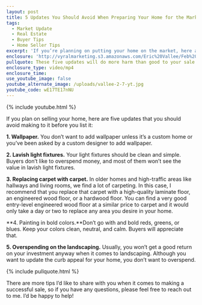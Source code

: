 ```yaml
---
layout: post
title: 5 Updates You Should Avoid When Preparing Your Home for the Market
tags:
  - Market Update
  - Real Estate
  - Buyer Tips
  - Home Seller Tips
excerpt: 'If you’re planning on putting your home on the market, here are five updates you should avoid making to it.'
enclosure: 'http://vyralmarketing.s3.amazonaws.com/Eric%20Vallee/Feb%201%20%281%29.mp4'
pullquote: These five updates will do more harm than good to your sale.
enclosure_type: video/mp4
enclosure_time:
use_youtube_image: false
youtube_alternate_image: /uploads/vallee-2-7-yt.jpg
youtube_code: wE17TE17nNU
---
```



{% include youtube.html %}

If you plan on selling your home, here are five updates that you should avoid making to it before you list it:

**1. Wallpaper.** You don’t want to add wallpaper unless it’s a custom home or you’ve been asked by a custom designer to add wallpaper.

**2. Lavish light fixtures.** Your light fixtures should be clean and simple. Buyers don’t like to overspend money, and most of them won’t see the value in lavish light fixtures.

**3. Replacing carpet with carpet.** In older homes and high-traffic areas like hallways and living rooms, we find a lot of carpeting. In this case, I recommend that you replace that carpet with a high-quality laminate floor, an engineered wood floor, or a hardwood floor. You can find a very good entry-level engineered wood floor at a similar price to carpet and it would only take a day or two to replace any area you desire in your home.

**4. Painting in bold colors.**Don’t go with and bold reds, greens, or blues. Keep your colors clean, neutral, and calm. Buyers will appreciate that.

**5. Overspending on the landscaping.** Usually, you won’t get a good return on your investment anyway when it comes to landscaping. Although you want to update the curb appeal for your home, you don’t want to overspend.

{% include pullquote.html %}

There are more tips I’d like to share with you when it comes to making a successful sale, so if you have any questions, please feel free to reach out to me. I’d be happy to help! &nbsp;

&nbsp;